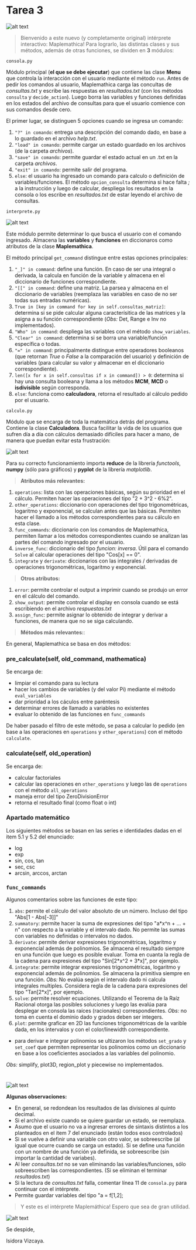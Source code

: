 # Tarea 3
![alt text](http://67.media.tumblr.com/30835bf9e8d809a6f944a921a80a650c/tumblr_inline_o0eoxv67QK1tbe472_500.gif "MAPLEMATHICA")
> Bienvenido a este nuevo (y completamente original) intérprete interactivo: Maplemathica!
> Para lograrlo, las distintas clases y sus métodos, además de otras funciones, se dividen en **3** módulos:

```
consola.py
```
Módulo principal (**el que se debe ejecutar**) que contiene las clase **Menu** que controla la interacción con el usuario mediante el método `run`.
Antes de pedir los comandos al usuario, Maplemathica carga las concultas de *consultas.txt* y escribe las respuestas en *resultados.txt* 
(con los métodos `consulta` y `decide_action`).
Luego borra las variables y funciones definidas en los estados del archivo de consultas para que el usuario comience con sus comandos desde cero.

El primer lugar, se distinguen 5 opciones cuando se ingresa un comando:

1. `"?" in comando`: entrega una descripción del comando dado, en base a lo guardado en el archivo *help.txt*.
2. `"load" in comando`: permite cargar un estado guardado en los archivos (de la carpeta *archivos*).
3. `"save" in comando`: permite guardar el estado actual en un .txt en la carpeta *archivos*.
4. `"exit" in comando`: permite salir del programa.
5. `else`: el usuario ha ingresado un comando para calculo o definición de variables/funciones. El método `opcion_consulta` determina si hace
falta *;* a la instrucción y luego de calcular, despliega los resultados en la consola o los escribe en *resultados.txt* de estar leyendo el 
archivo de consultas.

```
interprete.py
```
![alt text](https://media.giphy.com/media/AXorq76Tg3Vte/giphy.gif "MAPLEMATHICA")

Este módulo permite determinar lo que busca el usuario con el comando ingresado. Almacena las **variables** y **funciones** en diccionaros como atributos de la clase **Maplemathica**.

El método principal `get_command` distingue entre estas opciones principales:

1. `"_]" in command`: define una función. En caso de ser una integral o derivada, la calcula en función de la variable y almacena en el diccionario de funciones correspondiente.
2. `"[[" in command`: define una matriz. La parsea y almacena en el diccionario de variables (reemplaza las variables en caso de no ser todas sus entradas numéricas).
3. `True in [key in command for key in self.consultas_matriz]`: determina si se pide calcular alguna caracterísitica de las matrices y la asigna a su función correspondiente (*Obs:* Det, Range e Inv no implementados).
4. `"Who" in command`: despliega las variables con el método `show_variables`.
5. `"Clear" in command`: determina si se borra una variable/función específica o todas.
6. `"=" in command`: principalmente distingue entre operadores booleanos (que retornan *True* o *False* a la comparación del usuario) y definición de variables (para calcular su valor y almacenar en el diccionario correspondiente).
7. `len([x for x in self.consultas if x in command]) > 0`: determina si hay una consulta booleana y llama a los métodos **MCM**, **MCD** o **isdivisible** según corresponda.
8. `else`: funciona como **calculadora**, retorna el resultado al cálculo pedido por el usuario.

```
calculo.py
```
Módulo que se encarga de toda la matemática detrás del programa. Contiene la clase **Calculadora**. Busca facilitar la vida de los usuarios que sufren día a día con cálculos demasiado difíciles para hacer a mano, de manera que puedan evitar esta frustración:

![alt text](https://media.giphy.com/media/PW24kUmUv3vlm/giphy.gif "Casi como mi frustracion haciendo esta tarea...")

Para su correcto funcionamiento importa **reduce** de la librería *functools*, **numpy** (sólo para gráficos) y **pyplot** de la librería *matplotlib*.

> **Atributos más relevantes:**

1. `operations`: lista con las operaciones básicas, según su prioridad en el cálculo. Permiten hacer las operaciones del tipo "2 + 3^2 - 6%2".
2. `other_operations`: diccionario con operaciones del tipo trigonométricas, logaritmo y exponencial, se calculan antes que las básicas. Permiten hacer el llamado a los métodos correspondientes para su cálculo en esta clase.
3. `func_commands`: diccionario con los comandos de Maplemathica, permiten llamar a los métodos correspondientes cuando se analizan las partes del comando ingresado por el usuario.
4. `inverse_func`: diccionario del tipo *funcion: inversa*. Útil para el comando `Solve` al calcular operaciones del tipo "Cos[x] == 0".
5. `integrate` y `derivate`: diccionarios con las integrales / derivadas de operaciones trigonométricas, logaritmo y exponencial.

> **Otros atributos:**

1. `error`: permite controlar el output a imprimir cuando se produjo un error en el cálculo del comando.
2. `show_output`: permite controlar el display en consola cuando se está escribiendo en el archivo *respuestas.txt*
3. `assign_func`: permite asignar lo obtenido de integrar y derivar a funciones, de manera que no se siga calculando.

> **Métodos más relevantes:**:

En general, Maplemathica se basa en dos métodos:

### pre_calculate(self, old_command, mathematica)
Se encarga de:

* limpiar el comando para su lectura
* hacer los cambios de variables (y del valor Pi) mediante el método `eval_variables`
* dar prioridad a los cáculos entre paréntesis
* determinar errores de llamado a variables no existentes
* evaluar lo obtenido de las funciones en `func_commands`

De haber pasado el filtro de este método, se pasa a calcular lo pedido (en base a las operaciones en `operations` y `other_operations`) con el método `calculate`.

### calculate(self, old_operation)
Se encarga de:

* calcular factoriales
* calcular las operaciones en `other_operations` y luego las de `operations` con el método `all_operations`
* maneja error del tipo ZeroDivisionError
* retorna el resultado final (como float o int)

### Apartado matemático

Los siguientes métodos se basan en las series e identidades dadas en el item 5.1 y 5.2 del enunciado:

* log
* exp
* sin, cos, tan
* sec, csc
* arcsin, arccos, arctan

### `func_commands`

Algunos comentarios sobre las funciones de este tipo:

1. `abs`: permite el cálculo del valor absoluto de un número. Incluso del tipo "Abs[1 - Abs[-3]]"
2. `summatory`: permite hacer la suma de expresiones del tipo "a\*x^n + ... + n" con respecto a la variable y el intervalo dado. No permite las sumas con variables no definidas o intervalos no dados.
3. `derivate`: permite derivar expresiones trigonométricas, logaritmo y exponencial además de polinomios. Se almacena el resultado siempre en una función que luego es posible evaluar. Toma en cuanta la regla de la cadena para expresiones del tipo "Sin[2\*x^2 + 3\*x]", por ejemplo.
4. `integrate`: permite integrar expresiones trigonométricas, logaritmo y exponencial además de polinomios. Se almacena la primitiva siempre en una función. *Obs:* No evalúa según el intervalo dado ni calcula integrales multiples. Considera regla de la cadena para expresiones del tipo "Tan[2\*x]", por ejemplo.
5. `solve`: permite resolver ecuaciones. Utilizando el Teorema de la Raíz Racional otorga las posibles soluciones y luego las evalúa para desplegar en consola las raíces (racionales) correspondientes. *Obs:* no toma en cuenta el dominio dado y grados deben ser integers.
6. `plot`: permite graficar en 2D las funciones trigonométricas de la varible dada, en los intervalos y con el color/linewidth correspondiente.

* para derivar e integrar polinomios se ultizaron los métodos `set_grado` y `set_coef` que permiten representar los polinomios como un diccionario en base a los coeficientes asociados a las variables del polinomio.

*Obs:* simplify, plot3D, region_plot y piecewise no implementados.

#
![alt text](https://media.giphy.com/media/9JjnmOwXxOmLC/giphy.gif "Algo más?")

**Algunas observaciones:**

* En general, se redondean los resultados de las divisiones al quinto decimal.
* Si el archivo existe cuando se quiere guardar un estado, se reemplaza.
* Asumo que el usuario no va a ingresar errores de sintaxis distintos a los planteados en el item 7 del enunciado (están todos esos controlados)
* Si se vuelve a definir una variable con otro valor, se sobreescribe (al igual que ocurre cuando se carga un estado). Si se define una función con un nombre de una función ya definida, se sobreescribe (sin importar la cantidad de variabes).
* Al leer *consultas.txt* no se van eliminando las variables/funciones, sólo sobreescriben las correspondientes. (Si se eliminan el terminar *resultados.txt*)
* Si la lectura de *consultas.txt* falla, comentar línea 11 de `consola.py` para continuar con el intérprete.
* Permite guardar variables del tipo "a = f[1,2]; 

> Y este es el intérprete Maplemáthica! Espero que sea de gran utilidad.

![alt text](https://media.giphy.com/media/k1bSa7EHfYHh6/giphy.gif "Like a Bob")

Se despide,

Isidora Vizcaya.
